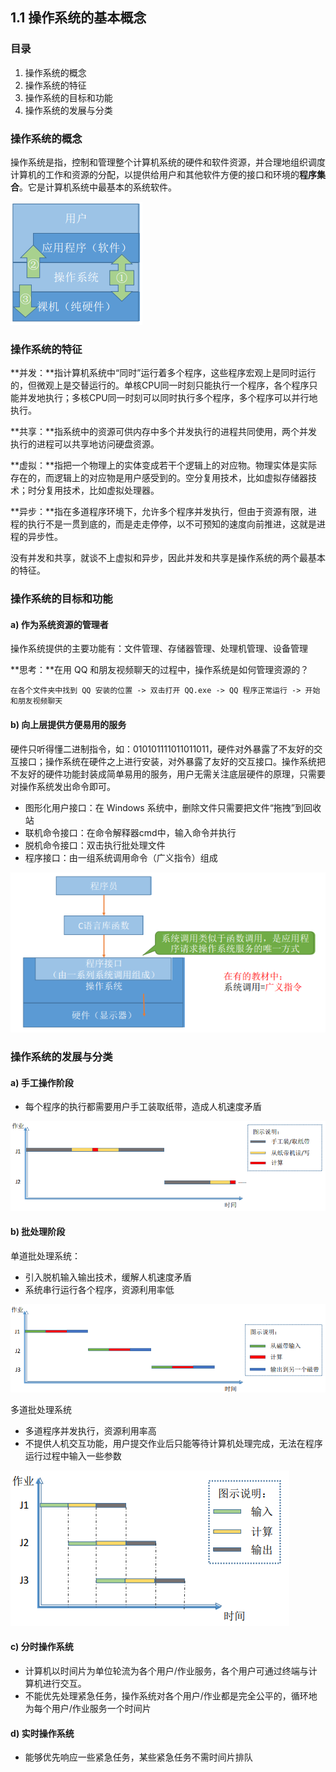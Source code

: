 ## 1.1 操作系统的基本概念 

### 目录

1. 操作系统的概念
2. 操作系统的特征
3. 操作系统的目标和功能
4. 操作系统的发展与分类



### 操作系统的概念

操作系统是指，控制和管理整个计算机系统的硬件和软件资源，并合理地组织调度计算机的工作和资源的分配，以提供给用户和其他软件方便的接口和环境的**程序集合**。它是计算机系统中最基本的系统软件。

![image-20211030140024631](image-20211030140024631.png)



### 操作系统的特征

**并发：**指计算机系统中“同时”运行着多个程序，这些程序宏观上是同时运行的，但微观上是交替运行的。单核CPU同一时刻只能执行一个程序，各个程序只能并发地执行；多核CPU同一时刻可以同时执行多个程序，多个程序可以并行地执行。

**共享：**指系统中的资源可供内存中多个并发执行的进程共同使用，两个并发执行的进程可以共享地访问硬盘资源。

**虚拟：**指把一个物理上的实体变成若干个逻辑上的对应物。物理实体是实际存在的，而逻辑上的对应物是用户感受到的。空分复用技术，比如虚拟存储器技术；时分复用技术，比如虚拟处理器。

**异步：**指在多道程序环境下，允许多个程序并发执行，但由于资源有限，进程的执行不是一贯到底的，而是走走停停，以不可预知的速度向前推进，这就是进程的异步性。

没有并发和共享，就谈不上虚拟和异步，因此并发和共享是操作系统的两个最基本的特征。



### 操作系统的目标和功能

#### a) 作为系统资源的管理者

操作系统提供的主要功能有：文件管理、存储器管理、处理机管理、设备管理



**思考：**在用 QQ 和朋友视频聊天的过程中，操作系统是如何管理资源的？

```
在各个文件夹中找到 QQ 安装的位置 -> 双击打开 QQ.exe -> QQ 程序正常运行 -> 开始和朋友视频聊天
```



#### b) 向上层提供方便易用的服务

硬件只听得懂二进制指令，如：010101111011011011，硬件对外暴露了不友好的交互接口；操作系统在硬件之上进行安装，对外暴露了友好的交互接口。操作系统把不友好的硬件功能封装成简单易用的服务，用户无需关注底层硬件的原理，只需要对操作系统发出命令即可。

* 图形化用户接口：在 Windows 系统中，删除文件只需要把文件“拖拽”到回收站
* 联机命令接口：在命令解释器cmd中，输入命令并执行
* 脱机命令接口：双击执行批处理文件
* 程序接口：由一组系统调用命令（广义指令）组成

![image-20211030144528734](image-20211030144528734.png)



### 操作系统的发展与分类

#### a) 手工操作阶段

* 每个程序的执行都需要用户手工装取纸带，造成人机速度矛盾

![image-20211030160331907](image-20211030160331907.png)

#### b) 批处理阶段

单道批处理系统：

* 引入脱机输入输出技术，缓解人机速度矛盾
* 系统串行运行各个程序，资源利用率低

![image-20211030160430023](image-20211030160430023.png)

多道批处理系统

* 多道程序并发执行，资源利用率高
* 不提供人机交互功能，用户提交作业后只能等待计算机处理完成，无法在程序运行过程中输入一些参数

![image-20211030160459283](image-20211030160459283.png)

#### c) 分时操作系统

* 计算机以时间片为单位轮流为各个用户/作业服务，各个用户可通过终端与计算机进行交互。
* 不能优先处理紧急任务，操作系统对各个用户/作业都是完全公平的，循环地为每个用户/作业服务一个时间片



#### d) 实时操作系统

* 能够优先响应一些紧急任务，某些紧急任务不需时间片排队

